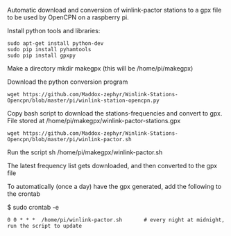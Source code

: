 Automatic download and conversion of winlink-pactor stations to a gpx file to be used by OpenCPN on a raspberry pi.

Install python tools and libraries:

	sudo apt-get install python-dev
	sudo pip install pyhamtools
	sudo pip install gpxpy

Make a directory
	mkdir makegpx		(this will be /home/pi/makegpx)

Download the python conversion program

	wget https://github.com/Maddox-zephyr/Winlink-Stations-Opencpn/blob/master/pi/winlink-station-opencpn.py

Copy bash script to download the stations-frequencies and convert to gpx. File stored at /home/pi/makegpx/winlink-pactor-stations.gpx

	wget https://github.com/Maddox-zephyr/Winlink-Stations-Opencpn/blob/master/pi/winlink-pactor.sh

Run the script
	sh /home/pi/makegpx/winlink-pactor.sh

The latest frequency list gets downloaded, and then converted to the gpx file

To automatically (once a day) have the gpx generated, add the following to the crontab

$ sudo crontab -e

	0 0 * * *  /home/pi/winlink-pactor.sh		# every night at midnight, run the script to update
